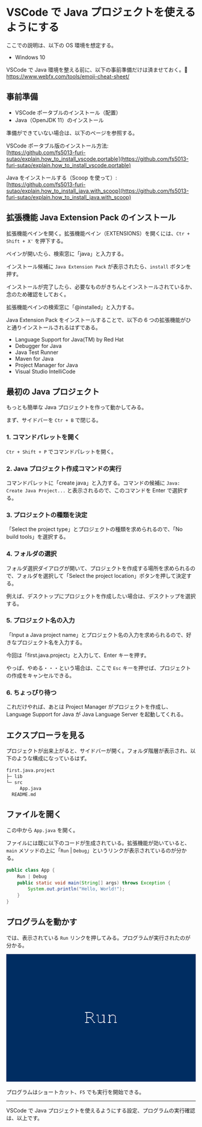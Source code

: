 # VSCode で Java プロジェクトを使えるようにする  
ここでの説明は、以下の OS 環境を想定する。
- Windows 10  

VSCode で Java 環境を整える前に、以下の事前準備だけは済ませておく。:hamster:
https://www.webfx.com/tools/emoji-cheat-sheet/

## 事前準備
- VSCode ポータブルのインストール（配置）
- Java（OpenJDK 11）のインストール

準備ができていない場合は、以下のページを参照する。

VSCode ポータブル版のインストール方法:  
[https://github.com/fs5013-furi-sutao/explain.how_to_install_vscode.portable](https://github.com/fs5013-furi-sutao/explain.how_to_install_vscode.portable)

Java をインストールする（Scoop を使って）:  
[https://github.com/fs5013-furi-sutao/explain.how_to_install_java.with_scoop](https://github.com/fs5013-furi-sutao/explain.how_to_install_java.with_scoop)

## 拡張機能 Java Extension Pack のインストール  
拡張機能ペインを開く。拡張機能ペイン（EXTENSIONS）を開くには、`Ctr + Shift + X'` を押下する。

ペインが開いたら、検索窓に「java」と入力する。

インストール候補に `Java Extension Pack` が表示されたら、`install` ボタンを押す。

インストールが完了したら、必要なものがきちんとインストールされているか、念のため確認をしておく。

拡張機能ペインの検索窓に「@installed」と入力する。

Java Extension Pack をインストールすることで、以下の 6 つの拡張機能がひと通りインストールされるはずである。

- Language Support for Java(TM) by Red Hat
- Debugger for Java
- Java Test Runner
- Maven for Java
- Project Manager for Java
- Visual Studio IntelliCode

## 最初の Java プロジェクト
もっとも簡単な Java プロジェクトを作って動かしてみる。

まず、サイドバーを `Ctr + B` で閉じる。

### 1. コマンドパレットを開く
`Ctr + Shift + P` でコマンドパレットを開く。

### 2. Java プロジェクト作成コマンドの実行
コマンドパレットに「create java」と入力する。コマンドの候補に `Java: Create Java Project...` と表示されるので、このコマンドを Enter で選択する。

### 3. プロジェクトの種類を決定 
「Select the project type」とプロジェクトの種類を求められるので、「No build tools」を選択する。

### 4. フォルダの選択
フォルダ選択ダイアログが開いて、プロジェクトを作成する場所を求められるので、フォルダを選択して「Select the project location」ボタンを押して決定する。

例えば、デスクトップにプロジェクトを作成したい場合は、デスクトップを選択する。

### 5. プロジェクト名の入力
「Input a Java project name」とプロジェクト名の入力を求められるので、好きなプロジェクト名を入力する。

今回は「first.java.project」と入力して、Enter キーを押す。

やっぱ、やめる・・・という場合は、ここで `Esc` キーを押せば、プロジェクトの作成をキャンセルできる。

### 6. ちょっぴり待つ
これだけやれば、あとは Project Manager がプロジェクトを作成し、Language Support for Java が Java Language Server を起動してくれる。

## エクスプローラを見る
プロジェクトが出来上がると、サイドバーが開く。フォルダ階層が表示され、以下のような構成になっているはず。

```
first.java.project
├─ lib
└─ src
     App.java
  README.md
```

## ファイルを開く
この中から `App.java` を開く。

ファイルには既に以下のコードが生成されている。拡張機能が効いていると、`main` メソッドの上に「`Run` | `Debug`」というリンクが表示されているのが分かる。

```java
public class App {
    Run | Debug
    public static void main(String[] args) throws Exception {
        System.out.println("Hello, World!");
    }
}
```

## プログラムを動かす
では、表示されている `Run` リンクを押してみる。プログラムが実行されたのが分かる。

![Java プログラムの実行](./run_java_on_vscoe.gif)

プログラムはショートカット、`F5` でも実行を開始できる。

***
VSCode で Java プロジェクトを使えるようにする設定、プログラムの実行確認は、以上です。
